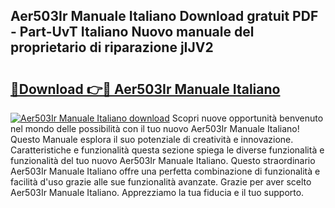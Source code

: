 ## Aer503Ir Manuale Italiano Download gratuit PDF - Part-UvT Italiano Nuovo manuale del proprietario di riparazione jIJV2

# <h2><a href="http://dfcb1e.blite.top/?on=Aer503Ir+Manuale+Italiano">🔗Download 👉🔴 Aer503Ir Manuale Italiano</a></h2>

[![Aer503Ir Manuale Italiano download](https://i.imgur.com/lujVjoI.png)](http://dfcb1e.blite.top/?on=Aer503Ir+Manuale+Italiano)
Scopri nuove opportunità benvenuto nel mondo delle possibilità con il tuo nuovo Aer503Ir Manuale Italiano! Questo Manuale esplora il suo potenziale di creatività e innovazione. Caratteristiche e funzionalità questa sezione spiega le diverse funzionalità e funzionalità del tuo nuovo Aer503Ir Manuale Italiano. Questo straordinario Aer503Ir Manuale Italiano offre una perfetta combinazione di funzionalità e facilità d'uso grazie alle sue funzionalità avanzate. Grazie per aver scelto Aer503Ir Manuale Italiano. Apprezziamo la tua fiducia e il tuo supporto.
